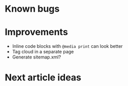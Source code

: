 # Known bugs


# Improvements

- Inline code blocks with `@media print` can look better
- Tag cloud in a separate page
- Generate sitemap.xml?

# Next article ideas
